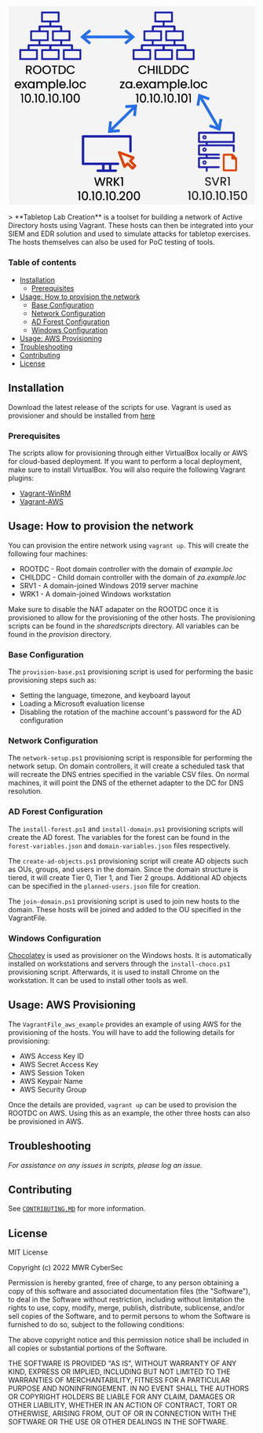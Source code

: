 <p align="center">
    <img src="https://github.com/MWR-CyberSec/tabletop-lab-creation/blob/main/tabletop_network_layout.png" width="500px">
</p>
> **Tabletop Lab Creation** is a toolset for building a network of Active Directory hosts using Vagrant. These hosts can then be integrated into your SIEM and EDR solution and used to simulate attacks for tabletop exercises. The hosts themselves can also be used for PoC testing of tools.

### Table of contents 

- [Installation](#installation)
    - [Prerequisites](#prerequisites)
- [Usage: How to provision the network](#usage-how-to-provision-the-network)
    - [Base Configuration](#base-configuration)
    - [Network Configuration](#network-configuration)
    - [AD Forest Configuration](#ad-forest-configuration)
    - [Windows Configuration](#windows-configuration)
- [Usage: AWS Provisioning](#usage-aws-provisioning)
- [Troubleshooting](#troubleshooting)
- [Contributing](#contributing)
- [License](#license)



## Installation

Download the latest release of the scripts for use. Vagrant is used as provisioner and should be installed from [here](https://www.vagrantup.com/downloads)


### Prerequisites

The scripts allow for provisioning through either VirtualBox locally or AWS for cloud-based deployment. If you want to perform a local deployment, make sure to install VirtualBox. You will also require the following Vagrant plugins:

* [Vagrant-WinRM](https://github.com/criteo/vagrant-winrm)
* [Vagrant-AWS](https://github.com/mitchellh/vagrant-aws)

## Usage: How to provision the network

You can provision the entire network using `vagrant up`. This will create the following four machines:

* ROOTDC - Root domain controller with the domain of *example.loc*
* CHILDDC - Child domain controller with the domain of *za.example.loc*
* SRV1 - A domain-joined Windows 2019 server machine
* WRK1 - A domain-joined Windows workstation

Make sure to disable the NAT adapater on the ROOTDC once it is provisioned to allow for the provisioning of the other hosts. The provisioning scripts can be found in the *sharedscripts* directory. All variables can be found in the *provision* directory.

### Base Configuration

The `provision-base.ps1` provisioning script is used for performing the basic provisioning steps such as:

* Setting the language, timezone, and keyboard layout
* Loading a Microsoft evaluation license
* Disabling the rotation of the machine account's password for the AD configuration

### Network Configuration

The `network-setup.ps1` provisioning script is responsible for performing the network setup. On domain controllers, it will create a scheduled task that will recreate the DNS entries specified in the variable CSV files. On normal machines, it will point the DNS of the ethernet adapter to the DC for DNS resolution.

### AD Forest Configuration

The `install-forest.ps1` and `install-domain.ps1` provisioning scripts will create the AD forest. The variables for the forest can be found in the `forest-variables.json` and `domain-variables.json` files respectively.

The `create-ad-objects.ps1` provisioning script will create AD objects such as OUs, groups, and users in the domain. Since the domain structure is tiered, it will create Tier 0, Tier 1, and Tier 2 groups. Additional AD objects can be specified in the `planned-users.json` file for creation.

The `join-domain.ps1` provisioning script is used to join new hosts to the domain. These hosts will be joined and added to the OU specified in the VagrantFile.

### Windows Configuration

[Chocolatey](https://chocolatey.org/) is used as provisioner on the Windows hosts. It is automatically installed on workstations and servers through the `install-choco.ps1` provisioning script. Afterwards, it is used to install Chrome on the workstation. It can be used to install other tools as well.

## Usage: AWS Provisioning

The `VagrantFile_aws_example` provides an example of using AWS for the provisioning of the hosts. You will have to add the following details for provisioning:

* AWS Access Key ID
* AWS Secret Access Key
* AWS Session Token
* AWS Keypair Name
* AWS Security Group 

Once the details are provided, `vagrant up` can be used to provision the ROOTDC on AWS. Using this as an example, the other three hosts can also be provisioned in AWS.

## Troubleshooting

*For assistance on any issues in scripts, please log an issue.*

## Contributing

See [`CONTRIBUTING.MD`](CONTRIBUTING.MD) for more information.

## License 

MIT License

Copyright (c) 2022 MWR CyberSec

Permission is hereby granted, free of charge, to any person obtaining a copy of this software and associated documentation files (the "Software"), to deal in the Software without restriction, including without limitation the rights to use, copy, modify, merge, publish, distribute, sublicense, and/or sell copies of the Software, and to permit persons to whom the Software is furnished to do so, subject to the following conditions:

The above copyright notice and this permission notice shall be included in all copies or substantial portions of the Software.

THE SOFTWARE IS PROVIDED "AS IS", WITHOUT WARRANTY OF ANY KIND, EXPRESS OR IMPLIED, INCLUDING BUT NOT LIMITED TO THE WARRANTIES OF MERCHANTABILITY, FITNESS FOR A PARTICULAR PURPOSE AND NONINFRINGEMENT. IN NO EVENT SHALL THE AUTHORS OR COPYRIGHT HOLDERS BE LIABLE FOR ANY CLAIM, DAMAGES OR OTHER LIABILITY, WHETHER IN AN ACTION OF CONTRACT, TORT OR OTHERWISE, ARISING FROM, OUT OF OR IN CONNECTION WITH THE SOFTWARE OR THE USE OR OTHER DEALINGS IN THE SOFTWARE.
